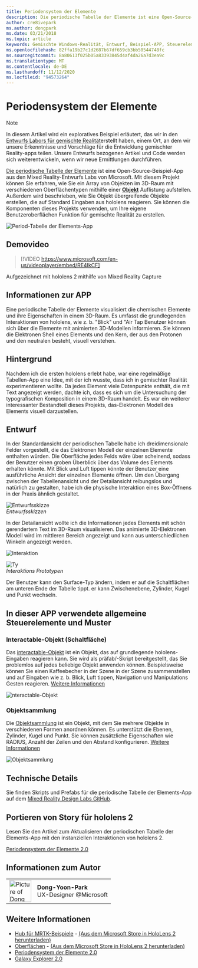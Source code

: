 ```yaml
---
title: Periodensystem der Elemente
description: Die periodische Tabelle der Elemente ist eine Open-Source-Beispiel-App aus der Mixed Reality Design Labs von Microsoft, in der Sie erfahren, wie Sie mithilfe einer Objekt Auflistung ein Array von Objekten im 3D-Raum mit verschiedenen Oberflächentypen erstellen können.
author: cre8ivepark
ms.author: dongpark
ms.date: 03/21/2018
ms.topic: article
keywords: Gemischte Windows-Realität, Entwurf, Beispiel-APP, Steuerelemente
ms.openlocfilehash: 82ffa19b27c1d2687b67df659cb3bb50544748fc
ms.sourcegitcommit: 8a80613f025b05a83393845d4af4da26a7d3ea9c
ms.translationtype: MT
ms.contentlocale: de-DE
ms.lasthandoff: 11/12/2020
ms.locfileid: "94573264"
---
```

# <a name="periodic-table-of-the-elements"></a>Periodensystem der Elemente

>[!NOTE]
>In diesem Artikel wird ein exploratives Beispiel erläutert, das wir in den [Entwurfs Labors für gemischte Realität](https://github.com/Microsoft/MRDesignLabs_Unity)erstellt haben, einem Ort, an dem wir unsere Erkenntnisse und Vorschläge für die Entwicklung gemischter Reality-apps teilen. Unsere Entwurfs bezogenen Artikel und Code werden sich weiterentwickeln, wenn wir neue Ermittlungen durchführen.

[Die periodische Tabelle der Elemente](https://github.com/Microsoft/MRDesignLabs_Unity_PeriodicTable) ist eine Open-Source-Beispiel-App aus den Mixed Reality-Entwurfs Labs von Microsoft. Mit diesem Projekt können Sie erfahren, wie Sie ein Array von Objekten im 3D-Raum mit verschiedenen Oberflächentypen mithilfe einer **[Objekt](../../design/object-collection.md)** Auflistung aufstellen. Außerdem wird beschrieben, wie Sie Objekt übergreifende Objekte erstellen, die auf Standard Eingaben aus hololens reagieren. Sie können die Komponenten dieses Projekts verwenden, um Ihre eigene Benutzeroberflächen Funktion für gemischte Realität zu erstellen.

![Period-Tabelle der Elements-App](images/640px-periodictable-hero.jpg)

## <a name="demo-video"></a>Demovideo 
> [!VIDEO https://www.microsoft.com/en-us/videoplayer/embed/RE4IkCF]

Aufgezeichnet mit hololens 2 mithilfe von Mixed Reality Capture

## <a name="about-the-app"></a>Informationen zur APP

Eine periodische Tabelle der Elemente visualisiert die chemischen Elemente und ihre Eigenschaften in einem 3D-Raum. Es umfasst die grundlegenden Interaktionen von hololens, wie z. b. "Blick" und "Air Tap Benutzer können sich über die Elemente mit animierten 3D-Modellen informieren. Sie können die Elektronen Shell eines Elements und den Kern, der aus den Protonen und den neutralen besteht, visuell verstehen.

## <a name="background"></a>Hintergrund

Nachdem ich die ersten hololens erlebt habe, war eine regelmäßige Tabellen-App eine Idee, mit der ich wusste, dass ich in gemischter Realität experimentieren wollte. Da jedes Element viele Datenpunkte enthält, die mit Text angezeigt werden, dachte ich, dass es sich um die Untersuchung der typografischen Komposition in einem 3D-Raum handelt. Es war ein weiterer interessanter Bestandteil dieses Projekts, das-Elektronen Modell des Elements visuell darzustellen.

## <a name="design"></a>Entwurf

In der Standardansicht der periodischen Tabelle habe ich dreidimensionale Felder vorgestellt, die das Elektronen Modell der einzelnen Elemente enthalten würden. Die Oberfläche jedes Felds wäre über scheinend, sodass der Benutzer einen groben Überblick über das Volume des Elements erhalten könnte. Mit Blick und Luft tippen könnte der Benutzer eine ausführliche Ansicht der einzelnen Elemente öffnen. Um den Übergang zwischen der Tabellenansicht und der Detailansicht reibungslos und natürlich zu gestalten, habe ich die physische Interaktion eines Box-Öffnens in der Praxis ähnlich gestaltet.

![Entwurfsskizze](images/640px-sketch20170406.jpg)<br>
*Entwurfsskizzen*

In der Detailansicht wollte ich die Informationen jedes Elements mit schön gerendertem Text im 3D-Raum visualisieren. Das animierte 3D-Elektronen Modell wird im mittleren Bereich angezeigt und kann aus unterschiedlichen Winkeln angezeigt werden.

![Interaktion](images/640px-periodictable-interaction.jpg)

![Ty](images/640px-periodictable-prototypes.jpg)<br>
*Interaktions Prototypen*

Der Benutzer kann den Surface-Typ ändern, indem er auf die Schaltflächen am unteren Ende der Tabelle tippt. er kann Zwischenebene, Zylinder, Kugel und Punkt wechseln.

## <a name="common-controls-and-patterns-used-in-this-app"></a>In dieser APP verwendete allgemeine Steuerelemente und Muster

### <a name="interactable-object-button"></a>Interactable-Objekt (Schaltfläche)

Das [interactable-Objekt](../../design/interactable-object.md) ist ein Objekt, das auf grundlegende hololens-Eingaben reagieren kann. Sie wird als präfab/-Skript bereitgestellt, das Sie problemlos auf jedes beliebige Objekt anwenden können. Beispielsweise können Sie einen Kaffeebecher in der Szene in der Szene zusammenstellen und auf Eingaben wie z. b. Blick, Luft tippen, Navigation und Manipulations Gesten reagieren. [Weitere Informationen](../../design/interactable-object.md)

![nteractable-Objekt](images/640px-periodictable-interactableobject.jpg)

### <a name="object-collection"></a>Objektsammlung

Die [Objektsammlung](../../design/object-collection.md) ist ein Objekt, mit dem Sie mehrere Objekte in verschiedenen Formen anordnen können. Es unterstützt die Ebenen, Zylinder, Kugel und Punkt. Sie können zusätzliche Eigenschaften wie RADIUS, Anzahl der Zeilen und den Abstand konfigurieren. [Weitere Informationen](../../design/object-collection.md)

![Objektsammlung](images/640px-periodictable-collections.jpg)

## <a name="technical-details"></a>Technische Details

Sie finden Skripts und Prefabs für die periodische Tabelle der Elements-App auf dem [Mixed Reality Design Labs GitHub](https://github.com/Microsoft/MRDesignLabs_Unity_PeriodicTable).

## <a name="porting-story-for-hololens-2"></a>Portieren von Story für hololens 2

Lesen Sie den Artikel zum Aktualisieren der periodischen Tabelle der Elements-App mit den instanziellen Interaktionen von hololens 2.

[Periodensystem der Elemente 2.0](https://medium.com/@dongyoonpark/bringing-the-periodic-table-of-the-elements-app-to-hololens-2-with-mrtk-v2-a6e3d8362158)




## <a name="about-the-author"></a>Informationen zum Autor

<table style="border-collapse:collapse" padding-left="0px">
<tr>
<td style="border-style: none" width="60px"><img alt="Picture of Dong Yoon Park" width="60" height="60" src="images/dongyoonpark.jpg"></td>
<td style="border-style: none"><b>Dong-Yoon-Park</b><br>UX-Designer @Microsoft</td>
</tr>
</table>

## <a name="see-also"></a>Weitere Informationen

* [Hub für MRTK-Beispiele](https://microsoft.github.io/MixedRealityToolkit-Unity/Documentation/README_ExampleHub.html) - [(Aus dem Microsoft Store in HoloLens 2 herunterladen)](https://www.microsoft.com/en-us/p/mrtk-examples-hub/9mv8c39l2sj4)
* [Oberflächen](sampleapp-surfaces.md) - [(Aus dem Microsoft Store in HoloLens 2 herunterladen)](https://www.microsoft.com/en-us/p/surfaces/9nvkpv3sk3x0)
* [Periodensystem der Elemente 2.0](https://medium.com/@dongyoonpark/bringing-the-periodic-table-of-the-elements-app-to-hololens-2-with-mrtk-v2-a6e3d8362158)
* [Galaxy Explorer 2.0](galaxy-explorer-update.md)